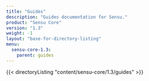 ```yaml
---
title: "Guides"
description: "Guides documentation for Sensu."
product: "Sensu Core"
version: "1.3"
weight: -1
layout: "base-for-directory-listing"
menu:
  sensu-core-1.3:
    parent: guides
---
```


{{< directoryListing "content/sensu-core/1.3/guides" >}}
